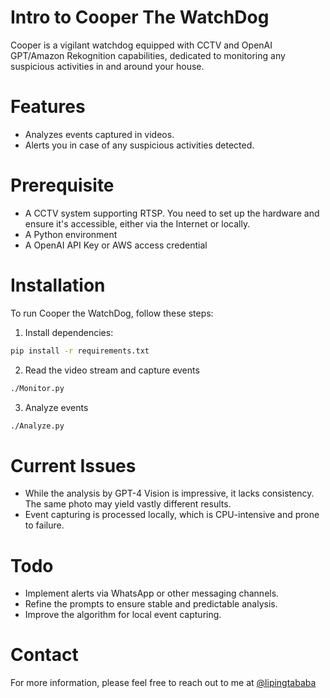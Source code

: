 # Intro to Cooper The WatchDog 
Cooper is a vigilant watchdog equipped with CCTV and OpenAI GPT/Amazon Rekognition capabilities, 
dedicated to monitoring any suspicious activities in and around your house.

# Features
- Analyzes events captured in videos.
- Alerts you in case of any suspicious activities detected.

# Prerequisite
- A CCTV system supporting RTSP. You need to set up the hardware and ensure it's accessible, either via the Internet or locally.
- A Python environment
- A OpenAI API Key or AWS access credential

# Installation
To run Cooper the WatchDog, follow these steps:

1) Install dependencies:
```bash
pip install -r requirements.txt
```

2) Read the video stream and capture events
```bash
./Monitor.py
```

3) Analyze events
```bash
./Analyze.py
```

# Current Issues
- While the analysis by GPT-4 Vision is impressive, it lacks consistency. The same photo may yield vastly different results.
- Event capturing is processed locally, which is CPU-intensive and prone to failure.

# Todo
- Implement alerts via WhatsApp or other messaging channels.
- Refine the prompts to ensure stable and predictable analysis.
- Improve the algorithm for local event capturing.

# Contact
For more information, please feel free to reach out to me at [@lipingtababa](https://github.com/lipingtababa)


